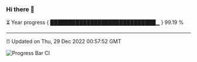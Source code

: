 ### Hi there 👋

⏳ Year progress { █████████████████████████████▁ } 99.19 %

---

⏰ Updated on Thu, 29 Dec 2022 00:57:52 GMT

![Progress Bar CI](https://github.com/liununu/liununu/workflows/Progress%20Bar%20CI/badge.svg)
